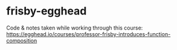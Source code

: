 # frisby-egghead
Code & notes taken while working through this course: https://egghead.io/courses/professor-frisby-introduces-function-composition
